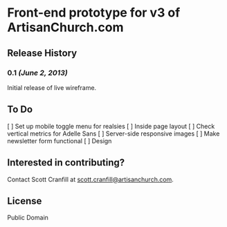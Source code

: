 # Front-end prototype for v3 of ArtisanChurch.com


## Release History

### 0.1 _(June 2, 2013)_

Initial release of live wireframe.


## To Do

[ ] Set up mobile toggle menu for realsies
[ ] Inside page layout
[ ] Check vertical metrics for Adelle Sans
[ ] Server-side responsive images
[ ] Make newsletter form functional
[ ] Design


## Interested in contributing?

Contact Scott Cranfill at [scott.cranfill@artisanchurch.com](mailto:scott.cranfill@artisanchurch.com).


## License

Public Domain
